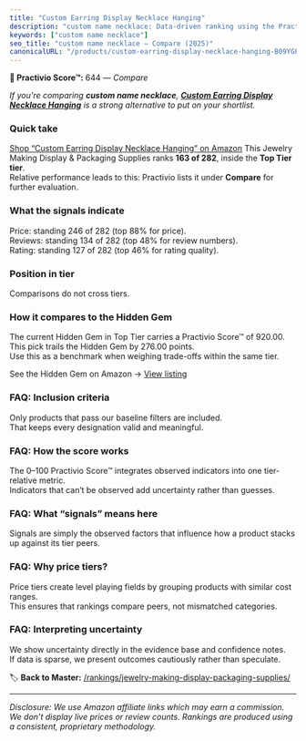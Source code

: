 ```yaml
---
title: "Custom Earring Display Necklace Hanging"
description: "custom name necklace: Data-driven ranking using the Practivio Score™. Positioned by quality, value, demand, findability, momentum."
keywords: ["custom name necklace"]
seo_title: "custom name necklace — Compare (2025)"
canonicalURL: "/products/custom-earring-display-necklace-hanging-B09YGPF4MC/"
---
```


**🛒 Practivio Score™:** 644 — _Compare_


*If you're comparing **custom name necklace**, **[Custom Earring Display Necklace Hanging](https://www.amazon.com/dp/B09YGPF4MC?tag=practivio-20)** is a strong alternative to put on your shortlist.*
### Quick take
[Shop “Custom Earring Display Necklace Hanging” on Amazon](https://www.amazon.com/dp/B09YGPF4MC?tag=practivio-20)
This Jewelry Making Display & Packaging Supplies ranks **163 of 282**, inside the **Top Tier tier**.  
Relative performance leads to this: Practivio lists it under **Compare** for further evaluation.

### What the signals indicate
Price: standing 246 of 282 (top 88% for price).  
Reviews: standing 134 of 282 (top 48% for review numbers).  
Rating: standing 127 of 282 (top 46% for rating quality).  

### Position in tier
Comparisons do not cross tiers.

### How it compares to the Hidden Gem
The current Hidden Gem in Top Tier carries a Practivio Score™ of 920.00.  
This pick trails the Hidden Gem by 276.00 points.  
Use this as a benchmark when weighing trade-offs within the same tier.  

See the Hidden Gem on Amazon → [View listing](https://www.amazon.com/dp/B0987Z9PW7?tag=practivio-20)

### FAQ: Inclusion criteria
Only products that pass our baseline filters are included.  
That keeps every designation valid and meaningful.

### FAQ: How the score works
The 0–100 Practivio Score™ integrates observed indicators into one tier-relative metric.  
Indicators that can’t be observed add uncertainty rather than guesses.

### FAQ: What “signals” means here
Signals are simply the observed factors that influence how a product stacks up against its tier peers.

### FAQ: Why price tiers?
Price tiers create level playing fields by grouping products with similar cost ranges.  
This ensures that rankings compare peers, not mismatched categories.

### FAQ: Interpreting uncertainty
We show uncertainty directly in the evidence base and confidence notes.  
If data is sparse, we present outcomes cautiously rather than speculate.

<!-- Missing template for Compare/CompareWithinPriceClass -->


🏷️ **Back to Master:** [/rankings/jewelry-making-display-packaging-supplies/](/rankings/jewelry-making-display-packaging-supplies/)

---
_Disclosure: We use Amazon affiliate links which may earn a commission. We don’t display live prices or review counts. Rankings are produced using a consistent, proprietary methodology._
